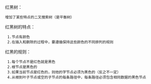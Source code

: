 红黑树：
    
    增加了某些特点的二叉搜索树（是平衡树）

红黑树的特点：
    
     1.节点有颜色
     2.在插入和删除的过程中，要遵循保持这些颜色的不同排列的规则
     
红黑的规则：
    
     1.每个节点不是红色就是黑色
     2.根节点是黑色的
     3.如果当前节点是红色的，则他的字节点必须为黑色的（反之不一定）
     4.从根到叶子节点或空的子节点的每条路径中，每条路径必须包含相同数据的黑色节点